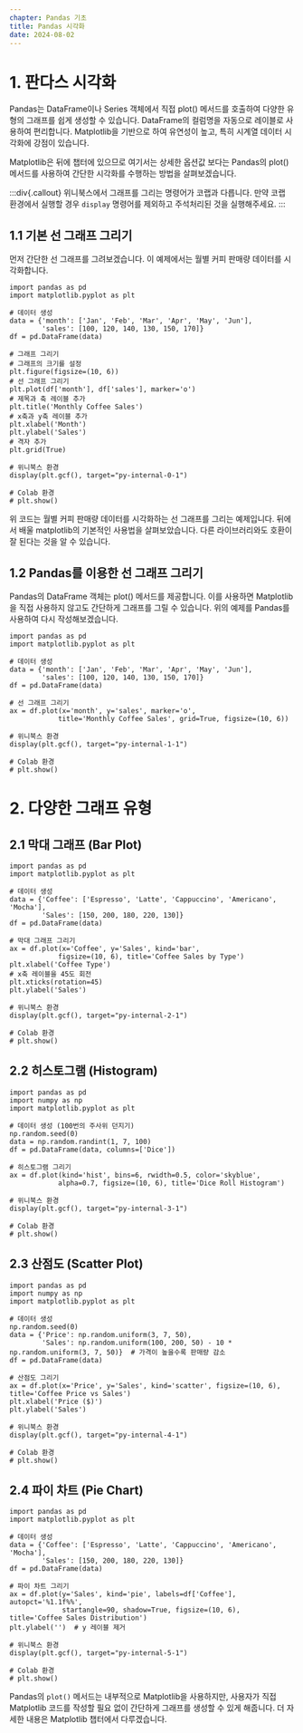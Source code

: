 ```yaml
---
chapter: Pandas 기초
title: Pandas 시각화
date: 2024-08-02
---
```



# 1. 판다스 시각화

Pandas는 DataFrame이나 Series 객체에서 직접 plot() 메서드를 호출하여 다양한 유형의 그래프를 쉽게 생성할 수 있습니다. DataFrame의 컬럼명을 자동으로 레이블로 사용하여 편리합니다. Matplotlib을 기반으로 하여 유연성이 높고, 특히 시계열 데이터 시각화에 강점이 있습니다.

Matplotlib은 뒤에 챕터에 있으므로 여기서는 상세한 옵션값 보다는 Pandas의 plot() 메서드를 사용하여 간단한 시각화를 수행하는 방법을 살펴보겠습니다.

:::div{.callout}
위니북스에서 그래프를 그리는 명령어가 코랩과 다릅니다. 만약 코랩 환경에서 실행할 경우 `display` 명령어를 제외하고 주석처리된 것을 실행해주세요.
:::

## 1.1 기본 선 그래프 그리기

먼저 간단한 선 그래프를 그려보겠습니다. 이 예제에서는 월별 커피 판매량 데이터를 시각화합니다.

```python-exec
import pandas as pd
import matplotlib.pyplot as plt

# 데이터 생성
data = {'month': ['Jan', 'Feb', 'Mar', 'Apr', 'May', 'Jun'],
        'sales': [100, 120, 140, 130, 150, 170]}
df = pd.DataFrame(data)

# 그래프 그리기
# 그래프의 크기를 설정
plt.figure(figsize=(10, 6)) 
# 선 그래프 그리기
plt.plot(df['month'], df['sales'], marker='o')
# 제목과 축 레이블 추가
plt.title('Monthly Coffee Sales')
# x축과 y축 레이블 추가
plt.xlabel('Month')
plt.ylabel('Sales')
# 격자 추가
plt.grid(True)

# 위니북스 환경
display(plt.gcf(), target="py-internal-0-1")

# Colab 환경
# plt.show()
```

위 코드는 월별 커피 판매량 데이터를 시각화하는 선 그래프를 그리는 예제입니다. 뒤에서 배울 matplotlib의 기본적인 사용법을 살펴보았습니다. 다른 라이브러리와도 호환이 잘 된다는 것을 알 수 있습니다.

## 1.2 Pandas를 이용한 선 그래프 그리기

Pandas의 DataFrame 객체는 plot() 메서드를 제공합니다. 이를 사용하면 Matplotlib을 직접 사용하지 않고도 간단하게 그래프를 그릴 수 있습니다. 위의 예제를 Pandas를 사용하여 다시 작성해보겠습니다.

```python-exec
import pandas as pd
import matplotlib.pyplot as plt

# 데이터 생성
data = {'month': ['Jan', 'Feb', 'Mar', 'Apr', 'May', 'Jun'],
        'sales': [100, 120, 140, 130, 150, 170]}
df = pd.DataFrame(data)

# 선 그래프 그리기
ax = df.plot(x='month', y='sales', marker='o', 
            title='Monthly Coffee Sales', grid=True, figsize=(10, 6))

# 위니북스 환경
display(plt.gcf(), target="py-internal-1-1")

# Colab 환경
# plt.show()
```

# 2. 다양한 그래프 유형

## 2.1 막대 그래프 (Bar Plot)

```python-exec
import pandas as pd
import matplotlib.pyplot as plt

# 데이터 생성
data = {'Coffee': ['Espresso', 'Latte', 'Cappuccino', 'Americano', 'Mocha'],
        'Sales': [150, 200, 180, 220, 130]}
df = pd.DataFrame(data)

# 막대 그래프 그리기
ax = df.plot(x='Coffee', y='Sales', kind='bar', 
            figsize=(10, 6), title='Coffee Sales by Type')
plt.xlabel('Coffee Type')
# x축 레이블을 45도 회전
plt.xticks(rotation=45)
plt.ylabel('Sales')

# 위니북스 환경
display(plt.gcf(), target="py-internal-2-1")

# Colab 환경
# plt.show()
```

## 2.2 히스토그램 (Histogram)

```python-exec
import pandas as pd
import numpy as np
import matplotlib.pyplot as plt

# 데이터 생성 (100번의 주사위 던지기)
np.random.seed(0)
data = np.random.randint(1, 7, 100)
df = pd.DataFrame(data, columns=['Dice'])

# 히스토그램 그리기
ax = df.plot(kind='hist', bins=6, rwidth=0.5, color='skyblue', 
            alpha=0.7, figsize=(10, 6), title='Dice Roll Histogram')

# 위니북스 환경
display(plt.gcf(), target="py-internal-3-1")

# Colab 환경
# plt.show()
```

## 2.3 산점도 (Scatter Plot)

```python-exec
import pandas as pd
import numpy as np
import matplotlib.pyplot as plt

# 데이터 생성
np.random.seed(0)
data = {'Price': np.random.uniform(3, 7, 50),
        'Sales': np.random.uniform(100, 200, 50) - 10 * np.random.uniform(3, 7, 50)}  # 가격이 높을수록 판매량 감소
df = pd.DataFrame(data)

# 산점도 그리기
ax = df.plot(x='Price', y='Sales', kind='scatter', figsize=(10, 6), title='Coffee Price vs Sales')
plt.xlabel('Price ($)')
plt.ylabel('Sales')

# 위니북스 환경
display(plt.gcf(), target="py-internal-4-1")

# Colab 환경
# plt.show()
```

## 2.4 파이 차트 (Pie Chart)

```python-exec
import pandas as pd
import matplotlib.pyplot as plt

# 데이터 생성
data = {'Coffee': ['Espresso', 'Latte', 'Cappuccino', 'Americano', 'Mocha'],
        'Sales': [150, 200, 180, 220, 130]}
df = pd.DataFrame(data)

# 파이 차트 그리기
ax = df.plot(y='Sales', kind='pie', labels=df['Coffee'], autopct='%1.1f%%', 
             startangle=90, shadow=True, figsize=(10, 6), title='Coffee Sales Distribution')
plt.ylabel('')  # y 레이블 제거

# 위니북스 환경
display(plt.gcf(), target="py-internal-5-1")

# Colab 환경
# plt.show()
```

Pandas의 `plot()` 메서드는 내부적으로 Matplotlib을 사용하지만, 사용자가 직접 Matplotlib 코드를 작성할 필요 없이 간단하게 그래프를 생성할 수 있게 해줍니다. 더 자세한 내용은 Matplotlib 챕터에서 다루겠습니다.